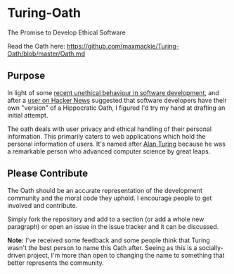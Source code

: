 Turing-Oath
===========

The Promise to Develop Ethical Software

Read the Oath here: https://github.com/maxmackie/Turing-Oath/blob/master/Oath.md

Purpose
-------

In light of some [recent unethical behaviour in software development](http://www.branded3.com/blogs/the-antisocial-network-path-texts-my-entire-phonebook-at-6am/), and after a [user on Hacker News](https://news.ycombinator.com/item?id=5633551) suggested that software developers have their own "version" of a Hippocratic Oath, I figured I'd try my hand at drafting an initial attempt.

The oath deals with user privacy and ethical handling of their personal information. This primarily caters to web applications which hold the personal information of users. It's named after [Alan Turing](https://en.wikipedia.org/wiki/Alan_Turing) because he was a remarkable person who advanced computer science by great leaps.


Please Contribute
-----------------

The Oath should be an accurate representation of the development community and the moral code they uphold. I encourage people to get involved and contribute.

Simply fork the repository and add to a section (or add a whole new paragraph) or open an issue in the issue tracker and it can be discussed.

**Note:** I've received some feedback and some people think that Turing wasn't the best person to name this Oath after. Seeing as this is a socially-driven project, I'm more than open to changing the name to something that better represents the community.
